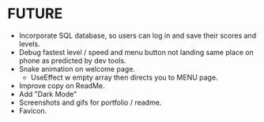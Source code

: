# FUTURE

- Incorporate SQL database, so users can log in and save their scores and levels.
- Debug fastest level / speed and menu button not landing same place on phone as predicted by dev tools.
- Snake animation on welcome page.
  - UseEffect w empty array then directs you to MENU page.
- Improve copy on ReadMe.
- Add "Dark Mode"
- Screenshots and gifs for portfolio / readme.
- Favicon.

